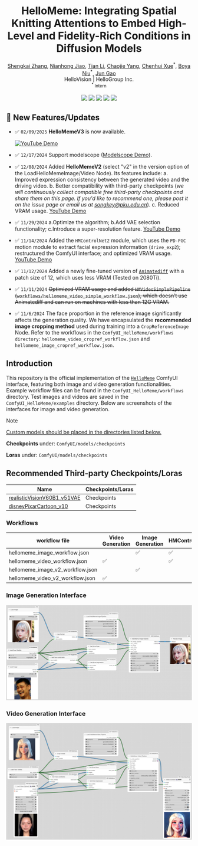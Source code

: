 <h1 align='center'>HelloMeme: Integrating Spatial Knitting Attentions to Embed High-Level and Fidelity-Rich Conditions in Diffusion Models</h1>

<div align='center'>
    <a href='https://github.com/songkey' target='_blank'>Shengkai Zhang</a>, <a href='https://github.com/RhythmJnh' target='_blank'>Nianhong Jiao</a>, <a href='https://github.com/Shelton0215' target='_blank'>Tian Li</a>, <a href='https://github.com/chaojie12131243' target='_blank'>Chaojie Yang</a>, <a href='https://github.com/xchgit' target='_blank'>Chenhui Xue</a><sup>*</sup>, <a href='https://github.com/boya34' target='_blank'>Boya Niu</a><sup>*</sup>, <a href='https://github.com/HelloVision/HelloMeme' target='_blank'>Jun Gao</a> 
</div>

<div align='center'>
    HelloVision | HelloGroup Inc.
</div>

<div align='center'>
    <small><sup>*</sup> Intern</small>
</div>

<br>
<div align='center'>
    <a href='https://songkey.github.io/hellomeme/'><img src='https://img.shields.io/badge/Project-HomePage-Green'></a>
    <a href='https://arxiv.org/pdf/2410.22901'><img src='https://img.shields.io/badge/Paper-Arxiv-red'></a>
    <a href='https://huggingface.co/songkey'><img src='https://img.shields.io/badge/%F0%9F%A4%97%20HuggingFace-Model-yellow'></a>
    <a href='https://github.com/HelloVision/HelloMeme'><img src='https://img.shields.io/badge/GitHub-Code-blue'></a>
    <a href='https://www.modelscope.cn/studios/songkey/HelloMeme'><img src='https://img.shields.io/badge/modelscpe-Demo-red'></a>
</div>


## 🔆 New Features/Updates
- ✅ `02/09/2025` **HelloMemeV3** is now available.

     [![YouTube Demo](https://img.youtube.com/vi/DAUA0EYjsZA/0.jpg)](https://www.youtube.com/watch?v=DAUA0EYjsZA)

- ✅ `12/17/2024` Support modelscope ([Modelscope Demo](https://www.modelscope.cn/studios/songkey/HelloMeme)).
- ✅ `12/08/2024` Added **HelloMemeV2** (select "v2" in the version option of the LoadHelloMemeImage/Video Node). Its features include:
a. Improved expression consistency between the generated video and the driving video.
b. Better compatibility with third-party checkpoints (*we will continuously collect compatible free third-party checkpoints and share them on this page. If you'd like to recommend one, please post it on the issue page or email us at songkey@pku.edu.cn*).
c. Reduced VRAM usage.
[YouTube Demo](https://www.youtube.com/watch?v=-2s_pLAKoRg)

- ✅ `11/29/2024` a.Optimize the algorithm; b.Add VAE selection functionality; c.Introduce a super-resolution feature.
[YouTube Demo](https://www.youtube.com/watch?v=fM5nyn6q02Y)

- ✅ `11/14/2024` Added the `HMControlNet2` module, which uses the `PD-FGC` motion module to extract facial expression information (`drive_exp2`); restructured the ComfyUI interface; and optimized VRAM usage.
[YouTube Demo](https://www.youtube.com/watch?v=ZvoMHyRm310)

- ✅ `11/12/2024` Added a newly fine-tuned version of [`Animatediff`](https://huggingface.co/songkey/hm_animatediff_frame12) with a patch size of 12, which uses less VRAM (Tested on 2080Ti).
- ✅ `11/11/2024` ~~Optimized VRAM usage and added `HMVideoSimplePipeline` (`workflows/hellomeme_video_simple_workflow.json`), which doesn’t use Animatediff and can run on machines with less than 12G VRAM.~~
- ✅ `11/6/2024` The face proportion in the reference image significantly affects the generation quality. We have encapsulated the **recommended image cropping method** used during training into a `CropReferenceImage` Node. Refer to the workflows in the `ComfyUI_HelloMeme/workflows directory`: `hellomeme_video_cropref_workflow.json` and `hellomeme_image_cropref_workflow.json`.


## Introduction

This repository is the official implementation of the [`HelloMeme`](https://arxiv.org/pdf/2410.22901) ComfyUI interface, featuring both image and video generation functionalities. Example workflow files can be found in the `ComfyUI_HelloMeme/workflows` directory. Test images and videos are saved in the `ComfyUI_HelloMeme/examples` directory. Below are screenshots of the interfaces for image and video generation.

> [!Note]
> [Custom models should be placed in the directories listed below.](https://github.com/HelloVision/ComfyUI_HelloMeme/issues/5#issuecomment-2461247829)
> 
> **Checkpoints** under: `ComfyUI/models/checkpoints`
> 
> **Loras** under: `ComfyUI/models/checkpoints`

## Recommended Third-party Checkpoints/Loras
| Name | Checkpoints/Loras |
|------|-------------------|
| [realisticVisionV60B1_v51VAE](https://civitai.com/models/4201/realistic-vision-v60-b1) | Checkpoints       |
| [disneyPixarCartoon_v10](https://civitai.com/models/65203/disney-pixar-cartoon-type-a) | Checkpoints             |

### Workflows

| workflow file | Video Generation | Image Generation | HMControlNet | HMControlNet2 |
|---------------|------------------|------------------|-----------|---------------|
| hellomeme_image_workflow.json |                  | ✅                | ✅ |  |
| hellomeme_video_workflow.json | ✅                |                  | ✅ |  |
| hellomeme_image_v2_workflow.json |                  | ✅                |  | ✅ |
| hellomeme_video_v2_workflow.json | ✅                |                  |  | ✅ |

### Image Generation Interface

<p align="center">
  <img src="example_workflows/hellomeme_image_workflow.jpg" alt="image_generation_interface">
</p>

### Video Generation Interface

<p align="center">
  <img src="example_workflows/hellomeme_video_workflow.jpg" alt="video_generation_interface">
</p>

